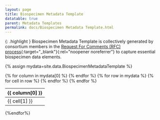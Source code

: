 ```yaml
---
layout: page
title: Biospecimen Metadata Template
datatable: true
parent: Metadata Templates
permalink: docs/Biospecimen Metadata Template.html
---
```

{: .highlight }
Biospecimen Metadata Template is collectively generated by consortium members in the [Request For Comments (RFC) process](https://docs.google.com/document/d/11xPPfJp89Ge0dZGzud4T6ixQhXj8a_BJtkTQ7K1UDyU/edit#){:target="_blank"}{:rel="noopener noreferrer"} to capture essential biospecimen data elements.

{% assign mydata=site.data.BiospecimenMetadataTemplate %}

<table id="myTable" class="display" style="width:100%">
    <thead>
    {% for column in mydata[0] %}
        <th>{{ column[0] }}</th>
    {% endfor %}
    </thead>
    <tbody>
    {% for row in mydata %}
        <tr>
        {% for cell in row %}
            <td>{{ cell[1] }}</td>
        {% endfor %}
        </tr>
    {% endfor %}
    </tbody>
</table>

<p hidden>
{% for page in site.html_pages%}
    <p hidden>{{page.title}}</p>
{%endfor%}
</p>



<script type="text/javascript">
    var pages = ['sampleKey','fundingSource','sampleType','biopsyLocation','biopsyInflammationStatus','preservationMethod','volumeUnit','diagnosisCategory','shippingVendor','specimenIDSource'];
    $('#myTable').DataTable({
      responsive: {
          details: {
              display: $.fn.dataTable.Responsive.display.modal( {
                  header: function ( row ) {
                      var data = row.data();
                      return 'Details for '+data[0]+' ';
                  }
              } ),
              renderer: $.fn.dataTable.Responsive.renderer.tableAll({
                  tableClass: "table"
              })
          }
      },
     "deferRender": true,
     "columnDefs": [
        { 
           targets: 0,
           render : function(data, type, row, meta){
              if(type === 'display' & $.inArray( data, pages) != -1){
                 return $('<a>')
                    .attr('href',row[7]+'/'+data)
                    .text(data)
                    .wrap('<div></div>')
                    .parent()
                    .html();} 
               else {
                 return data;
              }
           }
        },
        {
          targets: [6,7],
            render : function(data, type, row, meta){
           if(type === 'display' & data != 'Sage Bionetworks'){
              return $('<a>')
                 .attr('href', data)
                 .text(data)
                 .wrap('<div></div>')
                 .parent()
                 .html();} 
           if(type === 'display' & data == 'Sage Bionetworks'){
               return $('<a>')
                  .attr('href', 'https://sagebionetworks.org/')
                  .text(data)
                  .wrap('<div></div>')
                  .parent()
                  .html();
           
           } else {
              return data;
           }
        }
     }
     ]
  });
  </script>
  